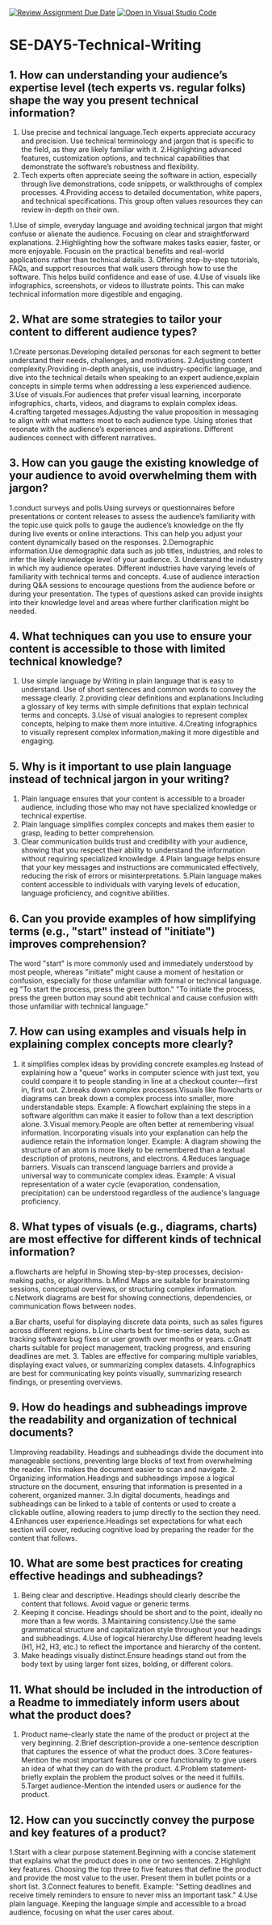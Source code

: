 [![Review Assignment Due Date](https://classroom.github.com/assets/deadline-readme-button-22041afd0340ce965d47ae6ef1cefeee28c7c493a6346c4f15d667ab976d596c.svg)](https://classroom.github.com/a/zsAR-pyY)
[![Open in Visual Studio Code](https://classroom.github.com/assets/open-in-vscode-2e0aaae1b6195c2367325f4f02e2d04e9abb55f0b24a779b69b11b9e10269abc.svg)](https://classroom.github.com/online_ide?assignment_repo_id=15673956&assignment_repo_type=AssignmentRepo)
# SE-DAY5-Technical-Writing
## 1. How can understanding your audience’s expertise level (tech experts vs. regular folks) shape the way you present technical information?
<!--understanding your audience's expertise level for tech experts-->
1. Use precise and technical language.Tech experts appreciate accuracy and precision. Use technical terminology and jargon that is specific to the field, as they are likely familiar with it.
2.Highlighting advanced features, customization options, and technical capabilities that demonstrate the software’s robustness and flexibility.
3. Tech experts often appreciate seeing the software in action, especially through live demonstrations, code snippets, or walkthroughs of complex processes.
4.Providing access to detailed documentation, white papers, and technical specifications. This group often values resources they can review in-depth on their own.
<!--regular folks-->
1.Use of simple, everyday language and avoiding technical jargon that might confuse or alienate the audience. Focusing on clear and straightforward explanations.
2.Highlighting how the software makes tasks easier, faster, or more enjoyable. Focusin on the practical benefits and real-world applications rather than technical details.
3. Offering step-by-step tutorials, FAQs, and support resources that walk users through how to use the software. This helps build confidence and ease of use.
4.Use  of visuals like infographics, screenshots, or videos to illustrate points. This can make technical information more digestible and engaging.
## 2. What are some strategies to tailor your content to different audience types?
1.Create personas.Developing detailed personas for each segment to better understand their needs, challenges, and motivations.
2.Adjusting content complexity.Providing in-depth analysis, use industry-specific language, and dive into the technical details when speaking to an expert audience,explain concepts in simple terms when addressing a less experienced audience.
3.Use of visuals.For audiences that prefer visual learning, incorporate infographics, charts, videos, and diagrams to explain complex ideas.
4.crafting targeted messages.Adjusting the value proposition in  messaging to align with what matters most to each audience type. Using stories that resonate with the audience’s experiences and aspirations. Different audiences connect with different narratives.
## 3. How can you gauge the existing knowledge of your audience to avoid overwhelming them with jargon?
1.conduct surveys and polls.Using surveys or questionnaires before presentations or content releases to assess the audience’s familiarity with the topic.use quick polls to gauge the audience’s knowledge on the fly during live events or online interactions. This can help you adjust your content dynamically based on the responses.
2.Demographic information.Use demographic data such as job titles, industries, and roles to infer the likely knowledge level of your audience.
3. Understand the industry in which my audience operates. Different industries have varying levels of familiarity with technical terms and concepts.
4.use of audience interaction during Q&A sessions to encourage questions from the audience before or during your presentation. The types of questions asked can provide insights into their knowledge level and areas where further clarification might be needed.
## 4. What techniques can you use to ensure your content is accessible to those with limited technical knowledge?
1. Use simple language by Writing in plain language that is easy to understand. Use of short sentences and common words to convey the message clearly.
2.providing clear definitions and explanations.Including a glossary of key terms with simple definitions that explain technical terms and concepts.
3.Use of visual analogies to represent complex concepts, helping to make them more intuitive.
4.Creating infographics to visually represent complex information,making it more digestible and engaging.
## 5. Why is it important to use plain language instead of technical jargon in your writing?
1. Plain language ensures that your content is accessible to a broader audience, including those who may not have specialized knowledge or technical expertise.
2. Plain language simplifies complex concepts and makes them easier to grasp, leading to better comprehension.
3. Clear communication builds trust and credibility with your audience, showing that you respect their ability to understand the information without requiring specialized knowledge.
4.Plain language helps ensure that your key messages and instructions are communicated effectively, reducing the risk of errors or misinterpretations.
5.Plain language makes content accessible to individuals with varying levels of education, language proficiency, and cognitive abilities.
## 6. Can you provide examples of how simplifying terms (e.g., "start" instead of "initiate") improves comprehension?
The word "start" is more commonly used and immediately understood by most people, whereas "initiate" might cause a moment of hesitation or confusion, especially for those unfamiliar with formal or technical language. eg "To start the process, press the green button." "To initiate the process, press the green button may sound abit technical and cause confusion with those unfamiliar with technical language."

## 7. How can using examples and visuals help in explaining complex concepts more clearly?
1. it simplifies complex ideas by providing concrete examples.eg Instead of explaining how a "queue" works in computer science with just text, you could compare it to people standing in line at a checkout counter—first in, first out.
2.breaks down complex processes.Visuals like flowcharts or diagrams can break down a complex process into smaller, more understandable steps. Example: A flowchart explaining the steps in a software algorithm can make it easier to follow than a text description alone.
3.Visual memory.People are often better at remembering visual information. Incorporating visuals into your explanation can help the audience retain the information longer. Example: A diagram showing the structure of an atom is more likely to be remembered than a textual description of protons, neutrons, and electrons.
4.Reduces language barriers. Visuals can transcend language barriers and provide a universal way to communicate complex ideas. Example:  A visual representation of a water cycle (evaporation, condensation, precipitation) can be understood regardless of the audience's language proficiency.
## 8. What types of visuals (e.g., diagrams, charts) are most effective for different kinds of technical information?
<!--Diagrams-->
a.flowcharts are helpful in Showing step-by-step processes, decision-making paths, or algorithms.
b.Mind Maps are suitable for brainstorming sessions, conceptual overviews, or structuring complex information.
c.Network diagrams are best for showing connections, dependencies, or communication flows between nodes.
<!--Charts-->
a.Bar charts, useful for displaying discrete data points, such as sales figures across different regions.
b.Line charts best for time-series data, such as tracking software bug fixes or user growth over months or years.
c.Gnatt charts suitable for project management, tracking progress, and ensuring deadlines are met.
3. Tables are effective for comparing multiple variables, displaying exact values, or summarizing complex datasets.
4.Infographics are best for communicating key points visually, summarizing research findings, or presenting overviews.
## 9. How do headings and subheadings improve the readability and organization of technical documents?
1.Improving readability. Headings and subheadings divide the document into manageable sections, preventing large blocks of text from overwhelming the reader. This makes the document easier to scan and navigate.
2. Organizing information.Headings and subheadings impose a logical structure on the document, ensuring that information is presented in a coherent, organized manner.
3.In digital documents, headings and subheadings can be linked to a table of contents or used to create a clickable outline, allowing readers to jump directly to the section they need.
4.Enhances user experience.Headings set expectations for what each section will cover, reducing cognitive load by preparing the reader for the content that follows.
## 10. What are some best practices for creating effective headings and subheadings?
1. Being clear and descriptive. Headings should clearly describe the content that follows. Avoid vague or generic terms.
2. Keeping it concise. Headings should be short and to the point, ideally no more than a few words.
3.Maintaining consistency.Use the same grammatical structure and capitalization style throughout your headings and subheadings.
4.Use of logical hierarchy.Use different heading levels (H1, H2, H3, etc.) to reflect the importance and hierarchy of the content.
5. Make headings visually distinct.Ensure headings stand out from the body text by using larger font sizes, bolding, or different colors.
## 11. What should be included in the introduction of a Readme to immediately inform users about what the product does?
1. Product name-clearly state the name of the product or project at the very beginning.
2.Brief description-provide a one-sentence description that captures the essence of what the product does.
3.Core features- Mention the most important features or core functionality to give users an idea of what they can do with the product.
4.Problem statement-briefly explain the problem the product solves or the need it fulfills.
5.Target audience-Mention the intended users or audience for the product.
## 12. How can you succinctly convey the purpose and key features of a product?
1.Start with a clear purpose statement.Beginning with a concise statement that explains what the product does in one or two sentences.
2.Highlight key features. Choosing the top three to five features that define the product and provide the most value to the user. Present them in bullet points or a short list.
3.Connect features to benefit. Example: "Setting deadlines and receive timely reminders to ensure to never miss an important task."
4.Use plain language. Keeping the language simple and accessible to a broad audience, focusing on what the user cares about.